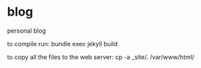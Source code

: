 # blog
personal blog

to compile run:
bundle exec jekyll build

to copy all the files to the web server:
cp -a _site/. /var/www/html/
